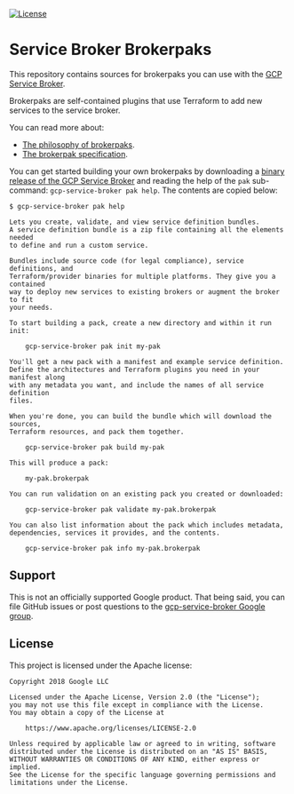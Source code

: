 [![License](https://img.shields.io/badge/license-Apache%202.0-blue.svg)](https://opensource.org/licenses/Apache-2.0)

# Service Broker Brokerpaks

This repository contains sources for brokerpaks you can use with the
[GCP Service Broker](https://github.com/GoogleCloudPlatform/gcp-service-broker).

Brokerpaks are self-contained plugins that use Terraform to add new services to
the service broker.

You can read more about:

 * [The philosophy of brokerpaks](https://github.com/GoogleCloudPlatform/gcp-service-broker/blob/master/docs/brokerpak-intro.md).
 * [The brokerpak specification](https://github.com/GoogleCloudPlatform/gcp-service-broker/blob/master/docs/brokerpak-specification.md).

You can get started building your own brokerpaks by downloading a
[binary release of the GCP Service Broker](https://github.com/GoogleCloudPlatform/gcp-service-broker)
and reading the help of the `pak` sub-command: `gcp-service-broker pak help`.
The contents are copied below:

```
$ gcp-service-broker pak help

Lets you create, validate, and view service definition bundles.
A service definition bundle is a zip file containing all the elements needed
to define and run a custom service.

Bundles include source code (for legal compliance), service definitions, and
Terraform/provider binaries for multiple platforms. They give you a contained
way to deploy new services to existing brokers or augment the broker to fit
your needs.

To start building a pack, create a new directory and within it run init:

	gcp-service-broker pak init my-pak

You'll get a new pack with a manifest and example service definition.
Define the architectures and Terraform plugins you need in your manifest along
with any metadata you want, and include the names of all service definition
files.

When you're done, you can build the bundle which will download the sources,
Terraform resources, and pack them together.

	gcp-service-broker pak build my-pak

This will produce a pack:

	my-pak.brokerpak

You can run validation on an existing pack you created or downloaded:

	gcp-service-broker pak validate my-pak.brokerpak

You can also list information about the pack which includes metadata,
dependencies, services it provides, and the contents.

	gcp-service-broker pak info my-pak.brokerpak

```

## Support

This is not an officially supported Google product.
That being said, you can file GitHub issues or post questions to the [gcp-service-broker Google group](https://groups.google.com/forum/#!forum/gcp-service-broker).

## License

This project is licensed under the Apache license:

    Copyright 2018 Google LLC

    Licensed under the Apache License, Version 2.0 (the "License");
    you may not use this file except in compliance with the License.
    You may obtain a copy of the License at

        https://www.apache.org/licenses/LICENSE-2.0

    Unless required by applicable law or agreed to in writing, software
    distributed under the License is distributed on an "AS IS" BASIS,
    WITHOUT WARRANTIES OR CONDITIONS OF ANY KIND, either express or implied.
    See the License for the specific language governing permissions and
    limitations under the License.
